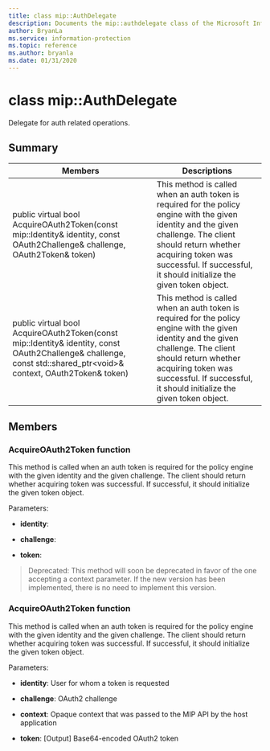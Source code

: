 ```yaml
---
title: class mip::AuthDelegate 
description: Documents the mip::authdelegate class of the Microsoft Information Protection (MIP) SDK.
author: BryanLa
ms.service: information-protection
ms.topic: reference
ms.author: bryanla
ms.date: 01/31/2020
---
```


# class mip::AuthDelegate 
Delegate for auth related operations.
  
## Summary
 Members                        | Descriptions                                
--------------------------------|---------------------------------------------
public virtual bool AcquireOAuth2Token(const mip::Identity& identity, const OAuth2Challenge& challenge, OAuth2Token& token)  |  This method is called when an auth token is required for the policy engine with the given identity and the given challenge. The client should return whether acquiring token was successful. If successful, it should initialize the given token object.
public virtual bool AcquireOAuth2Token(const mip::Identity& identity, const OAuth2Challenge& challenge, const std::shared_ptr\<void\>& context, OAuth2Token& token)  |  This method is called when an auth token is required for the policy engine with the given identity and the given challenge. The client should return whether acquiring token was successful. If successful, it should initialize the given token object.
  
## Members
  
### AcquireOAuth2Token function
This method is called when an auth token is required for the policy engine with the given identity and the given challenge. The client should return whether acquiring token was successful. If successful, it should initialize the given token object.

Parameters:  
* **identity**: 


* **challenge**: 


* **token**: 


> Deprecated: This method will soon be deprecated in favor of the one accepting a context parameter. If the new version has been implemented, there is no need to implement this version.
  
### AcquireOAuth2Token function
This method is called when an auth token is required for the policy engine with the given identity and the given challenge. The client should return whether acquiring token was successful. If successful, it should initialize the given token object.

Parameters:  
* **identity**: User for whom a token is requested 


* **challenge**: OAuth2 challenge 


* **context**: Opaque context that was passed to the MIP API by the host application 


* **token**: [Output] Base64-encoded OAuth2 token

